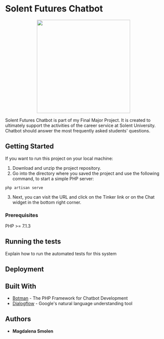 # Solent Futures Chatbot

<p align="center">
  <img width="300" height="300" src="https://i.ibb.co/NFyb6kZ/Handdrawn-Circle-Logo-2.png">
</p>

Solent Futures Chatbot is part of my Final Major Project. It is created to ultimately support the activities of the career service at Solent University. Chatbot should answer the most frequently asked students' questions.

## Getting Started
If you want to run this project on your local machine:
1. Download and unzip the project repository.
2. Go into the directory where you saved the project and use the following command, to start a simple PHP server:

```
php artisan serve
```

3. Next, you can visit the URL and click on the Tinker link or on the Chat widget in the bottom right corner.

### Prerequisites

PHP >= 7.1.3


## Running the tests

Explain how to run the automated tests for this system


## Deployment




## Built With

* [Botman](https://botman.io/) - The PHP Framework for Chatbot Development
* [Dialogflow](https://dialogflow.com/) - Google's natural language understanding tool


## Authors

* **Magdalena Smolen**

